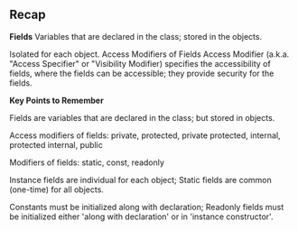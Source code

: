 ## Recap
**Fields**
Variables that are declared in the class; stored in the objects.

Isolated for each object.
Access Modifiers of Fields
Access Modifier (a.k.a. "Access Specifier" or "Visibility Modifier) specifies the accessibility of fields, where the fields can be accessible; they provide security for the fields.

**Key Points to Remember**

Fields are variables that are declared in the class; but stored in objects.

Access modifiers of fields: private, protected, private protected, internal, protected internal, public

Modifiers of fields: static, const, readonly

Instance fields are individual for each object; Static fields are common (one-time) for all objects.

Constants must be initialized along with declaration; Readonly fields must be initialized either 'along with declaration' or in 'instance constructor'.
